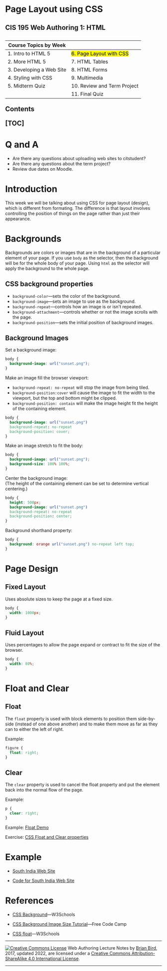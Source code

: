 <h1>
  Page Layout using CSS
</h1>
<h2>CIS 195 Web Authoring 1: HTML<h2>

| Course Topics by Week    |                                      |
| ------------------------ | ------------------------------------ |
| 1. Intro to HTML 5       | <mark>6. Page Layout with CSS</mark> |
| 2. More HTML 5           | 7. HTML Tables                       |
| 3. Developing a Web Site | 8. HTML Forms                        |
| 4. Styling with CSS      | 9. Multimedia                        |
| 5. Midterm Quiz          | 10. Review and Term Project          |
|                          | 11. Final Quiz                       |

**Contents**

[TOC]

# Q and A

-   Are there any questions about uploading web sites to citstudent?
-   Are there any questions about the term project?
-   Review due dates on Moodle.

# Introduction
This week we will be talking about using CSS for page layout (design), which is different from formating. The difference is that layout involves controlling the position of things on the page rather than just their appearance.

# Backgrounds
  Backgrounds are colors or images that are in the background of a particular element of your page. If you  use `body` as the selector, then the background will be for the whole body of your page. Using `html` as the selector will apply the background to the whole page.

## CSS background properties
- `background-color`&mdash;sets the color of the background.
- `background-image`&mdash;sets an image to use as the background.
- `background-repeat`&mdash;controls how an image is or isn't repeated.
- `background-attachment`&mdash;controls whether or not the image scrolls with the page.
- `background-position`&mdash;sets the initial position of background images.

## Background Images

Set a background image:

```css
body {
  background-image: url("sunset.png");
}
```

Make an image fill the browser viewport:

- `background-repeat: no-repeat` will stop the image from being tiled.
- `background-position:cover` will cause the image to fit the width to the viewport, but the top and bottom might be clipped.
- `background-position: contain` will make the image height fit the height of the containing element.

```CSS
body {
  background-image: url("sunset.png") 
  background-repeat: no-repeat
  background-position: cover;
}
```

Make an image stretch to fit the body:

```CSS
body {
  background-image: url("sunset.png");
  background-size: 100% 100%; 
}
```


Center the background image:  
(The height of the containing element can be set to determine vertical centering.)

```css
body {
  height: 500px;
  background-image: url("sunset.png") 
  background-repeat: no-repeat
  background-position: center;
}
```

Background shorthand property:

```css
body {
  background: orange url("sunset.png") no-repeat left top;
}
```



# Page Design

## Fixed Layout

Uses absolute sizes to keep the page at a fixed size.
```css
body {
  width: 1000px;
}
```

## Fluid Layout

Uses percentages to allow the page expand or contract to fit the size of the browser.
```css
body {
  width: 80%;
}
```



# Float and Clear

## Float

The `float` property is used with block elements to position them side-by-side (instead of one above another) and to make them move as far as they can to either the left of right. 

Example:

```css
figure {
  float: right;
}
```

## Clear

The `clear` property is used to cancel the float property and put the element back into the normal flow of the page.

Example:

```css
p {
  clear: right;
}
```



Example: [Float Demo](https://lcc-cit.github.io/CIS195-CourseMaterials/Examples/LayoutDemos/FloatDemo.html)

Exercise: [CSS Float and Clear properties](https://lcc-cit.github.io/CIS195-CourseMaterials/Lessons/Unit04/cssFloat.html)



# Example

* [South India Web Site](https://lcc-cit.github.io/CIS195-Demos/Unit05/Finished/)

* [Code for South India Web Site](https://github.com/LCC-CIT/CIS195-Demos/tree/master/Unit05)

  

# References

* [CSS Background](https://www.w3schools.com/css/css_background.asp)&mdash;W3Schools

* [CSS Background Image Size Tutorial](https://www.freecodecamp.org/news/css-full-page-background-image-tutorial/)&mdash;Free Code Camp

* [CSS float](https://www.w3schools.com/css/css_float.asp)&mdash;W3Schools

  

------

[![Creative Commons License](https://i.creativecommons.org/l/by-sa/4.0/88x31.png)](http://creativecommons.org/licenses/by-sa/4.0/) Web Authoring Lecture Notes by [Brian Bird](https://profbird.online), 2017, updated 2022, are licensed under a [Creative Commons Attribution-ShareAlike 4.0 International License](http://creativecommons.org/licenses/by-sa/4.0/). 

------------

